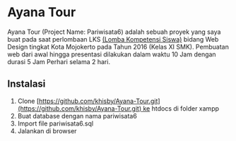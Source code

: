 # Ayana Tour

Ayana Tour (Project Name: Pariwisata6) adalah sebuah proyek yang saya buat pada saat perlombaan LKS [(Lomba Kompetensi Siswa)](https://id.wikipedia.org/wiki/Lomba_Kompetensi_Siswa) bidang Web Design tingkat Kota Mojokerto pada Tahun 2016 (Kelas XI SMK). Pembuatan web dari awal hingga presentasi dilakukan dalam waktu 10 Jam dengan durasi 5 Jam Perhari selama 2 hari.
<br>
## **Instalasi**

1. Clone [https://github.com/khisby/Ayana-Tour.git](https://github.com/khisby/Ayana-Tour.git) ke htdocs di folder xampp
2. Buat database dengan nama pariwisata6
3. Import file pariwisata6.sql
4. Jalankan di browser